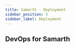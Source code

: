 ```yaml
---
title: Samarth - Deployment
sidebar_position: 5
sidebar_label: Deployment
---
```


## DevOps for Samarth